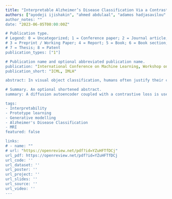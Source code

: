```yaml
---
title: "Interpretable Alzheimer’s Disease Classification Via a Contrastive Diffusion Autoencoder"
authors: ["ayodeji ijishakin", "ahmed abdulaal", "adamos hadjasavilou" sophie martin", "admin"]
author_notes: ""
date: "2023-06-05T00:00:00Z"

# Publication type.
# Legend: 0 = Uncategorized; 1 = Conference paper; 2 = Journal article;
# 3 = Preprint / Working Paper; 4 = Report; 5 = Book; 6 = Book section;
# 7 = Thesis; 8 = Patent
publication_types: ["1"]

# Publication name and optional abbreviated publication name.
publication: "International Conference on Machine Learning, Workshop on Interpretable Machine Learning in Healthcare"
publication_short: "ICML, IMLH"

abstract: In visual object classification, humans often justify their choices by comparing objects to prototypical examples within that class. We may therefore increase the interpretability of deep learning models by imbuing them with a similar style of reasoning. In this work, we apply this principle by classifying Alzheimer's Disease based on the similarity of images to training examples within the latent space. We use a contrastive loss combined with a diffusion autoencoder backbone, to produce a semantically meaningful latent space, such that neighbouring latents have similar image-level features. We achieve a classification accuracy comparable to black box approaches on a dataset of 2D MRI images, whilst producing human interpretable model explanations. Therefore, this work stands as a contribution to the pertinent development of accurate and interpretable deep learning within medical imaging. 

# Summary. An optional shortened abstract.
summary: A diffusion autoencoder coupled with a contrastive loss is used to produce accurate and interpretable MR image classifications of Alzheimer's Disease. 

tags:
- Interpretability 
- Prototype learning 
- Generative modelling 
- Alzheimer's Disease Classification  
- MRI
featured: false

links:
# - name: ""
# url: "https://openreview.net/pdf?id=YZuHFTfDCj"
url_pdf: https://openreview.net/pdf?id=YZuHFTfDCj
url_code: ''
url_dataset: ''
url_poster: ''
url_project: ''
url_slides: ''
url_source: ''
url_video: ''
---
```

